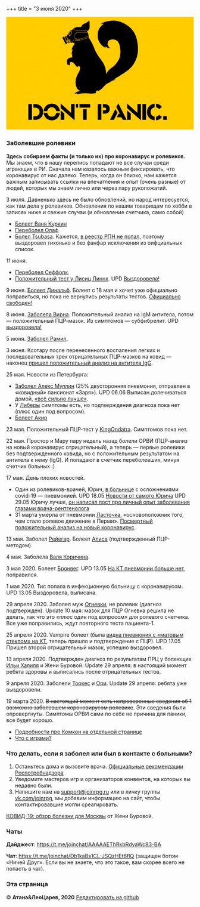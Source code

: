+++
title = "3 июня 2020"
+++

![DO NOT PANIC](do-not-panic-skuns-protivogaz.jpg)

### Заболевшие ролевики

**Здесь собираем факты (и только их) про коронавирус и ролевиков.** Мы знаем, что в нашу перепись попадают не все случаи среди играющих в РИ. Сначала нам казалось важным фиксировать, что коронавирус от нас далеко. Теперь, когда он близко, нам кажется важным записывать ссылки на впечатления и опыт (очень разные) от людей, которых мы знаем лично или через пару рукопожатий.

3 июля. Давненько здесь не было обновлений, но народ интересуется, как там дела у ролевиков. Обновления по нашим товарищам по хобби в записях ниже и свежие случаи (и обновление счетчика, само собой)

* [Болеет Ваня Куркин](https://web.facebook.com/iv.kurkin/posts/3601799833182386?__cft__[0]=AZX5oakt1oean4_etrSZDFOeSlrMrXpQLLk3yI-hN_qzmOoLzfUZWRmyhJrHa7QRIUlAXNBto27PjDMujW09Hay_IhxxAsn7IF2FcgO-H_5MUZpzVxnsWiDqDZ_HJtgZfTE&__tn__=%2CO%2CP-R)
* [Переболел Олаф](https://vk.com/wall1431289_1820)
* [Болел Tsubasa](https://mobile.twitter.com/SpbTsubasa/status/1271758083241451520). Кажется, [в реестр РПН не попал](https://mobile.twitter.com/SpbTsubasa/status/1272454583562969089), поэтому выздоровел тихонько и без фанфар исключения из оифциальных список. 


11 июня. 

* [Переболел Сеффолк](https://vk.com/wall3164462_29602?reply=29610&thread=29604).
* [Положительный тест у Лисиц Линнх](https://vk.com/wall2306669_16097). UPD [Выздоровела!](https://vk.com/wall2306669_16521)

9 июня. [Болеет Динальф](https://vk.com/wall1260103_2520). Болеет с 18 мая и хочет уже официально поправиться, но пока не вернулись результаты тестов. [Официально свободен!](https://vk.com/wall1260103_2563)

8 июня. [Заболела Вирна](https://t.me/c/1274242365/68030). Положительный анализ на IgM антитела, потом — положительный ПЦР-мазок. Из симптомов — субфибрелит. UPD [выздоровела!](https://t.me/c/1274242365/69723)

5 июня. [Заболел Рамил](https://vk.com/wall4808210_735).

3 июня. Ксотару после перенесенного воспаления легких и последовательных трех отрицательных ПЦР-мазков на ковид — наконец [пришел положительный анализ на антитела IgG](https://t.me/c/1274242365/66964). 

25 мая. Новости из Петербурга:

* [Заболел Алекс Муллин](https://t.me/c/1274242365/64721) (25% двусторонняя пневмония, отправлен в  «ковидный» пансионат «Заря»). UPD 06.06 Выписан долечиваться домой, [«всё сильно лучше»](https://t.me/c/1274242365/67867).
* У [Либеры](https://vk.com/wall759538_6251?reply=6273&thread=6271) симптомы есть, но подтверждения диагноза пока нет (плюс один под вопросом).
* [Болеет Акир](https://vk.com/wall19060011_17375)

23 мая. Положительный ПЦР-тест у [KingOndatra](https://mobile.twitter.com/King_Ondatra/status/1263777267332919296). Симптомов пока нет.

22 мая. Простор и Мару пару недель назад болели ОРВИ (ПЦР-анализ на новый коронавирус отрицательный), а теперь — первые ролевики без подтвержденного ковида, но с положительным результатом на антитела к нему (IgG). И попадают в счетчик переболевших, минуя счетчик больных :)

17 мая. День плохих новостей. 

* Один из ролевиков-врачей, Юрич, [в больнице](https://www.facebook.com/anna.abramenkova.98/posts/3075466069205449) с осложнениями сovid-19 — пневмонией. UPD 18.05 [Новости от самого Юрича](https://www.facebook.com/tihmyanov/posts/2972871472780650) UPD 29.05 Юричу лучше, [он написал пост про личный опыт заболевания глазами врача-рентгенолога](https://zabzamok.livejournal.com/380370.html)
* 31 марта умерла от пневмонии [Ласточка](https://vk.com/wall-188350311_2613), «основоположник того, чем стало ролевое движение в Перми». [Посмертный положительный анализ на новый коронавирус](https://vk.com/wall730795_5145).

13 мая. Заболел [Рейегар](https://vk.com/wall8056731_2719).
Болеет [Алиса](https://vk.com/wall50940468_19073) (подтвержденный ПЦР-методом).

4 мая. Заболела [Валя Коричина](https://www.facebook.com/1507445974/posts/10217286340779690/?d=n).

3 мая 2020. Болеет [Бронвег](https://vk.com/wall982602_6555). UPD 13.05 [На КТ пневмонии больше нет](https://vk.com/wall982602_6799), поправился.

1 мая 2020. Тис попала в инфекционную больницу с коронавирусом. UPD 13.05 Выздоровела, выписана.

29 апреля 2020. Заболел муж [Огневки](https://vk.com/wall48987_3469), не ролевик (диагноз подтвержден). Update 10 мая: мазок для ПЦР Огневка решила не делать, так что это «плюс один под вопросом» для ролевого счетчика. Все уже поправились, ждут повторного теста пациента-1.

25 апреля 2020. Vampire болеет (была [видна пневмония с «матовым стеклом» на КТ](https://t.me/c/1274242365/53387), теперь пришло и подтверждение с ПЦР). UPD 17.05 Пришел второй отрицательный мазок, успешно выздоровел. 

13 апреля 2020. Подтвержден диагноз по результатам ПРЦ у болеющих [Ильи Халиля](https://vk.com/wall4329581_1117) и Жени Буровой. Update 29 апреля: в настоящий момент ребята здоровы и выписались после отрицательных тестов.

9 апреля 2020. Заболели [Торкес](https://www.facebook.com/anna.torkes/posts/2956225221080970) и [Ори](https://vk.com/wall3409833_4143). Update 29 апреля: ребята уже выздоровели. 
 
19 марта 2020. ~~В настоящий момент есть непроверенные сведения об 1 возможно заболевшем короновирусом ролевике~~. Эти сведения были опровергнуты. Симптомы ОРВИ сами по себе не причина для паники, все будет хорошо.
 
 - [Подробности про Комкон на отдельной странице](comcon)
 - [Что с играми?](cancel-games)

### Что делать, если я заболел или был в контакте с больными?

1. Останьтесь дома и вызовите врача. [Официальные рекомендации Роспотребнадзора](https://rospotrebnadzor.ru/about/info/news_time/news_details.php?ELEMENT_ID=13566)
2. Уведомите мастеров игр и организаторов конвентов, на которых вы недавно были.
3. Напишите нам на <support@joinrpg.ru> или в личку группы [vk.com/joinrpg](https://vk.com/joinrpg), мы добавим информацию на сайт, чтобы контактировавшие могли среагировать.

[КОВИД-19: обзор болезни для Москвы](https://docs.google.com/document/d/1L_1G5dqcFpvQk0ZKDQB2zZ_b4LpF-ddaU6DeM6AhHeI/edit) от Жени Буровой.

### Чаты

**Дайджест**: <https://t.me/joinchat/AAAAAEThRkbRdyaWc83-BA>

**Чат**: <https://t.me/joinchat/Db1kaBs1CL-JSQzHEt6fIQ> (защищен ботом «Ничей Друг». Если вы не знаете, что это такое, вам скорее всего не попасть в чат).

### Эта страница

© **Атана&ЛеоЦарев, 2020**
[Редактировать на github](https://github.com/leotsarev/corona-comcon/blob/master/content/_index.md)
